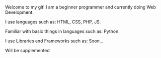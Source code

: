 Welcome to my git!
I am a beginner programmer and currently doing Web Development.

I use languages ​​such as:
HTML, CSS, PHP, JS.

Familiar with basic things in languages ​​such as:
Python.

I use Libraries and Frameworks such as:
Soon...

Will be supplemented
